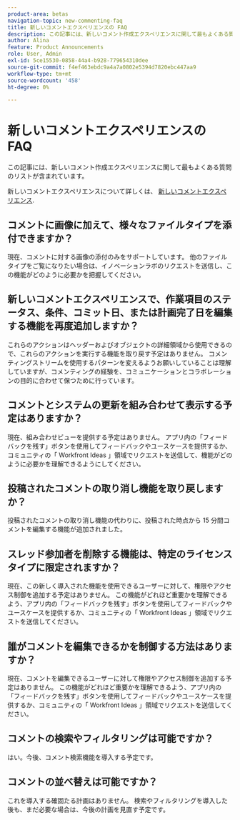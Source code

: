 ```yaml
---
product-area: betas
navigation-topic: new-commenting-faq
title: 新しいコメントエクスペリエンスの FAQ
description: この記事には、新しいコメント作成エクスペリエンスに関して最もよくある質問のリストが含まれています。
author: Alina
feature: Product Announcements
role: User, Admin
exl-id: 5ce15530-0858-44a4-b928-779654310dee
source-git-commit: f4ef463ebdc9a4a7a0802e5394d7820ebc447aa9
workflow-type: tm+mt
source-wordcount: '458'
ht-degree: 0%

---
```


# 新しいコメントエクスペリエンスの FAQ

この記事には、新しいコメント作成エクスペリエンスに関して最もよくある質問のリストが含まれています。

新しいコメントエクスペリエンスについて詳しくは、 [新しいコメントエクスペリエンス](../../betas/new-commenting-experience-beta/unified-commenting-experience.md).

## コメントに画像に加えて、様々なファイルタイプを添付できますか？

現在、コメントに対する画像の添付のみをサポートしています。 他のファイルタイプをご覧になりたい場合は、イノベーションラボのリクエストを送信し、この機能がどのように必要かを把握してください。

## 新しいコメントエクスペリエンスで、作業項目のステータス、条件、コミット日、または計画完了日を編集する機能を再度追加しますか？

これらのアクションはヘッダーおよびオブジェクトの詳細領域から使用できるので、これらのアクションを実行する機能を取り戻す予定はありません。 コメンティングストリームを使用するパターンを変えるようお願いしていることは理解していますが、コメンティングの経験を、コミュニケーションとコラボレーションの目的に合わせて保つために行っています。

## コメントとシステムの更新を組み合わせて表示する予定はありますか？

現在、組み合わせビューを提供する予定はありません。 アプリ内の「フィードバックを残す」ボタンを使用してフィードバックやユースケースを提供するか、コミュニティの「 Workfront Ideas 」領域でリクエストを送信して、機能がどのように必要かを理解できるようにしてください。

## 投稿されたコメントの取り消し機能を取り戻しますか？

投稿されたコメントの取り消し機能の代わりに、投稿された時点から 15 分間コメントを編集する機能が追加されました。

## スレッド参加者を削除する機能は、特定のライセンスタイプに限定されますか？

現在、この新しく導入された機能を使用できるユーザーに対して、権限やアクセス制御を追加する予定はありません。 この機能がどれほど重要かを理解できるよう、アプリ内の「フィードバックを残す」ボタンを使用してフィードバックやユースケースを提供するか、コミュニティの「 Workfront Ideas 」領域でリクエストを送信してください。

## 誰がコメントを編集できるかを制御する方法はありますか？

現在、コメントを編集できるユーザーに対して権限やアクセス制御を追加する予定はありません。 この機能がどれほど重要かを理解できるよう、アプリ内の「フィードバックを残す」ボタンを使用してフィードバックやユースケースを提供するか、コミュニティの「 Workfront Ideas 」領域でリクエストを送信してください。

## コメントの検索やフィルタリングは可能ですか？

はい。今後、コメント検索機能を導入する予定です。

## コメントの並べ替えは可能ですか？

これを導入する確固たる計画はありません。 検索やフィルタリングを導入した後も、まだ必要な場合は、今後の計画を見直す予定です。
